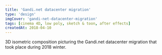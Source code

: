 ```yaml
---
title: 'Gandi.net datacenter migration'
type: 'design'
imgCover: 'gandi-net-datacenter-migration'
tags: [cinema 4D, low poly, sketch & toon, after effects]
createdAt: 2018-04-10
---
```

3D isometric composition picturing the Gandi.net datacenter migration that took place during 2018 winter.
<!--more-->